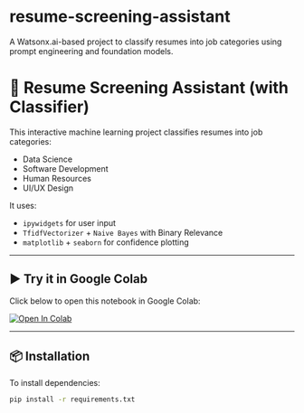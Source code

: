 # resume-screening-assistant
A Watsonx.ai-based project to classify resumes into job categories using prompt engineering and foundation models.
# 🤖 Resume Screening Assistant (with Classifier)

This interactive machine learning project classifies resumes into job categories:
- Data Science
- Software Development
- Human Resources
- UI/UX Design

It uses:
- `ipywidgets` for user input
- `TfidfVectorizer` + `Naive Bayes` with Binary Relevance
- `matplotlib` + `seaborn` for confidence plotting

---

## ▶️ Try it in Google Colab

Click below to open this notebook in Google Colab:

[![Open In Colab](https://colab.research.google.com/assets/colab-badge.svg)](https://colab.research.google.com/github/YOUR-USERNAME/resume-screening-assistant/blob/main/resume_classifier.ipynb)

---

## 📦 Installation

To install dependencies:

```bash
pip install -r requirements.txt
